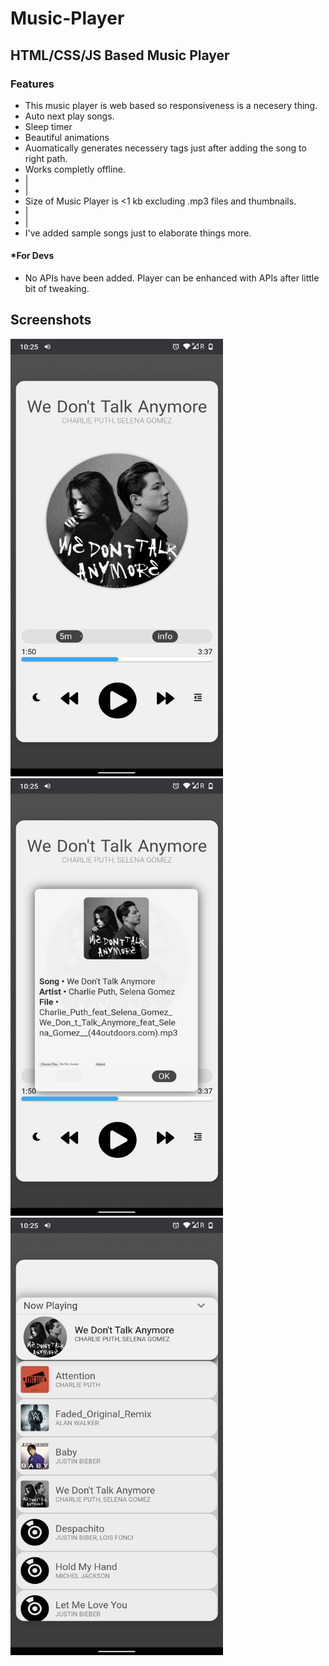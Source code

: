# Music-Player
## HTML/CSS/JS Based Music Player
### Features
* This music player is web based so responsiveness is a necesery thing.
* Auto next play songs.
* Sleep timer
* Beautiful animations
* Auomatically generates necessery tags just after adding the song to right path.
* Works completly offline.
* |
* |
* Size of Music Player is <1 kb excluding .mp3 files and thumbnails.
* |
* |
* I've added sample songs just to elaborate things more.

#### *For Devs
* No APIs have been added. Player can be enhanced with APIs after little bit of tweaking.

## Screenshots
<img src="https://github.com/amit9838/Music-Player/blob/master/Screenshot_1.png" width="340" height="700"/>
<img src="https://github.com/amit9838/Music-Player/blob/master/Screenshot_2.png" width="340" height="700"/>
<img src="https://github.com/amit9838/Music-Player/blob/master/Screenshot_3.png" width="340" height="700"/>
